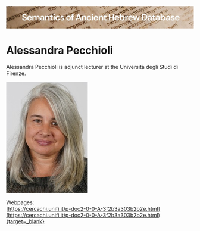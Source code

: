 <html><body><img id="banner" src="../../images/banners/banner.png" alt="banner" /></body></html>

# **Alessandra Pecchioli**


Alessandra Pecchioli is adjunct lecturer at the Università degli Studi di Firenze.

![alessandra pecchioli](../images/photos/alessandra_pecchioli.jpg "Alessandra Pecchioli")

Webpages:    
[https://cercachi.unifi.it/p-doc2-0-0-A-3f2b3a303b2b2e.html](https://cercachi.unifi.it/p-doc2-0-0-A-3f2b3a303b2b2e.html){target=_blank}    







 